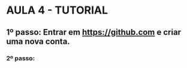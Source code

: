 # AULA 4 - TUTORIAL

## 1º passo: Entrar em https://github.com e criar uma nova conta.

### 2º passo: